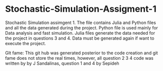 # Stochastic-Simulation-Assigment-1
Stochastic Simulation assimgent 1. The file contains Julia and Python files and all the data generated during the project.
Python file is used mainly for Data analysis and fast simulation. Julia files generate the data needed for the project in questions 3 and 4.
Data must be generated again if want to execute the project.

GIt fame: This git hub was generated posterior to the code creation and git fame does not store the real times, however, all question 2 3 4 code was written by by J Sandalinas, question 1 and 4 by Sepideh
